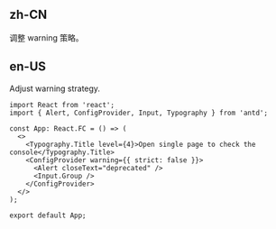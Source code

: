 ## zh-CN

调整 warning 策略。

## en-US

Adjust warning strategy.
```tsx
import React from 'react';
import { Alert, ConfigProvider, Input, Typography } from 'antd';

const App: React.FC = () => (
  <>
    <Typography.Title level={4}>Open single page to check the console</Typography.Title>
    <ConfigProvider warning={{ strict: false }}>
      <Alert closeText="deprecated" />
      <Input.Group />
    </ConfigProvider>
  </>
);

export default App;
```

